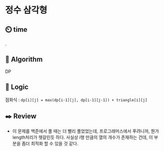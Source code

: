 # 정수 삼각형

## :timer_clock: **time**
.

## :pushpin: **Algorithm**

DP

## :round_pushpin: **Logic**
점화식 : `dp[i][j] = max(dp[i-1][j], dp[i-1][j-1]) + triangle[i][j]`



## :black_nib: **Review**
- 이 문제를 백준에서 풀 때는 더 빨리 풀었었는데, 프로그래머스에서 푸려니까, 뭔가 length처리가 헷갈린듯 하다.
  사실상 i행 만큼의 열의 개수가 존재하는 건데, 이 부분을 좀더 최적화 할 수 있을 것 같다.

